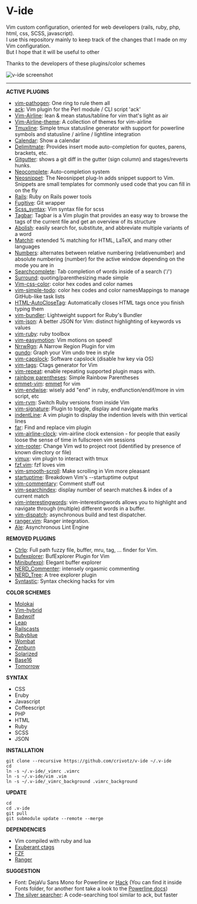 # V-ide
Vim custom configuration, oriented for web developers (rails, ruby, php, html, css, SCSS, javascript).  
I use this repository mainly to keep track of the changes that I made on my Vim configuration.  
But I hope that it will be useful to other  
  
Thanks to the developers of these plugins/color schemes  
  
![v-ide screenshot](https://raw.githubusercontent.com/crivotz/v-ide/master/v-ide_screenshot.png)  
  
- - -  
  
**ACTIVE PLUGINS**  
* [vim-pathogen](https://github.com/tpope/vim-pathogen): One ring to rule them all  
* [ack](https://github.com/mileszs/ack.vim.git): Vim plugin for the Perl module / CLI script 'ack'  
* [Vim-Airline](https://github.com/bling/vim-airline): lean & mean status/tabline for vim that's light as air  
* [Vim-Airline-theme](https://github.com/vim-airline/vim-airline-themes): A collection of themes for vim-airline  
* [Tmuxline](https://github.com/edkolev/tmuxline.vim): Simple tmux statusline generator with support for powerline symbols and statusline / airline / lightline integration  
* [Calendar](http://www.vim.org/scripts/script.php?script_id=52): Show a calendar  
* [Delimitmate](https://github.com/Raimondi/delimitMate): Provides insert mode auto-completion for quotes, parens, brackets, etc.  
* [Gitgutter](https://github.com/airblade/vim-gitgutter): shows a git diff in the gutter (sign column) and stages/reverts hunks.  
* [Neocomplete](https://github.com/Shougo/neocomplete.vim): Auto-completion system  
* [Neosnippet](https://github.com/Shougo/neosnippet.vim): The Neosnippet plug-In adds snippet support to Vim. Snippets are small templates for commonly used code that you can fill in on the fly  
* [Rails](https://github.com/tpope/vim-rails): Ruby on Rails power tools  
* [Fugitive](https://github.com/tpope/vim-fugitive): Git wrapper  
* [Scss_syntax](https://github.com/cakebaker/scss-syntax.vim): Vim syntax file for scss  
* [Tagbar](http://majutsushi.github.io/tagbar/): Tagbar is a Vim plugin that provides an easy way to browse the tags of the current file and get an overview of its structure  
* [Abolish](https://github.com/tpope/vim-abolish): easily search for, substitute, and abbreviate multiple variants of a word  
* [Matchit](https://github.com/tmhedberg/matchit): extended % matching for HTML, LaTeX, and many other languages  
* [Numbers](https://github.com/myusuf3/numbers.vim): alternates between relative numbering (relativenumber) and absolute numbering (number) for the active window depending on the mode you are in  
* [Searchcomplete](http://www.vim.org/scripts/script.php?script_id=474): Tab completion of words inside of a search ('/')  
* [Surround](https://github.com/tpope/vim-surround): quoting/parenthesizing made simple  
* [Vim-css-color](https://github.com/ap/vim-css-color.git): color hex codes and color names  
* [vim-simple-todo](https://github.com/vitalk/vim-simple-todo): color hex codes and color namesMappings to manage GitHub-like task lists  
* [HTML-AutoCloseTag](https://github.com/vim-scripts/HTML-AutoCloseTag): Automatically closes HTML tags once you finish typing them  
* [vim-bundler](https://github.com/tpope/vim-bundler): Lightweight support for Ruby's Bundler  
* [vim-json](https://github.com/elzr/vim-json.git): A better JSON for Vim: distinct highlighting of keywords vs values  
* [vim-ruby](https://github.com/vim-ruby/vim-ruby.git): ruby toolbox  
* [vim-easymotion](https://github.com/Lokaltog/vim-easymotion): Vim motions on speed!  
* [NrrwRgn](https://github.com/chrisbra/NrrwRgn.git): A Narrow Region Plugin for vim  
* [gundo](https://github.com/sjl/gundo.vim/): Graph your Vim undo tree in style  
* [vim-capslock](https://github.com/tpope/vim-capslock.git): Software capslock (disable hw key via OS)  
* [vim-tags](https://github.com/szw/vim-tags.git): Ctags generator for Vim  
* [vim-repeat](https://github.com/tpope/vim-repeat.git): enable repeating supported plugin maps with.  
* [rainbow parentheses](https://github.com/junegunn/rainbow_parentheses.vim): Simple Rainbow Parentheses
* [emmet-vim](https://github.com/mattn/emmet-vim.git): [emmet](http://emmet.io) for vim  
* [vim-endwise](https://github.com/tpope/vim-endwise.git): wisely add "end" in ruby, endfunction/endif/more in vim script, etc  
* [vim-rvm](https://github.com/tpope/vim-rvm): Switch Ruby versions from inside Vim  
* [vim-signature](https://github.com/kshenoy/vim-signature.git): Plugin to toggle, display and navigate marks  
* [indentLine](https://github.com/yggdroot/indentline): A vim plugin to display the indention levels with thin vertical lines  
* [far](https://github.com/brooth/far.vim): Find and replace vim plugin  
* [vim-airline-clock](https://github.com/enricobacis/vim-airline-clock): vim-airline clock extension - for people that easily loose the sense of time in fullscreen vim sessions  
* [vim-rooter](https://github.com/airblade/vim-rooter): Change Vim wd to project root (identified by presence of known directory or file)  
* [vimux](https://github.com/benmills/vimux): vim plugin to interact with tmux   
* [fzf.vim](https://github.com/junegunn/fzf.vim): fzf loves vim  
* [vim-smooth-scroll](https://github.com/terryma/vim-smooth-scroll): Make scrolling in Vim more pleasant  
* [startuptime](https://github.com/tweekmonster/startuptime.vim): Breakdown Vim's --startuptime output  
* [vim-commentary](https://github.com/tpope/vim-commentary): Comment stuff out  
* [vim-searchindex](https://github.com/google/vim-searchindex): display number of search matches & index of a current match  
* [vim-interestingwords](https://github.com/lfv89/vim-interestingwords): vim-interestingwords allows you to highlight and navigate through (multiple) different words in a buffer.  
* [vim-dispatch](https://github.com/tpope/vim-dispatch.git): asynchronous build and test dispatcher.  
* [ranger.vim](https://github.com/francoiscabrol/ranger.vim): Ranger integration.  
* [Ale](https://github.com/w0rp/ale): Asynchronous Lint Engine  
  
**REMOVED PLUGINS**  
* [Ctrlp](https://github.com/ctrlpvim/ctrlp.vim): Full path fuzzy file, buffer, mru, tag, ... finder for Vim.  
* [bufexplorer](https://github.com/jlanzarotta/bufexplorer): BufExplorer Plugin for Vim  
* [Minibufexpl](https://github.com/techlivezheng/vim-plugin-minibufexpl): Elegant buffer explorer  
* [NERD_Commenter](https://github.com/scrooloose/nerdcommenter): intensely orgasmic commenting  
* [NERD_Tree](https://github.com/scrooloose/nerdtree): A tree explorer plugin  
* [Syntastic](https://github.com/scrooloose/syntastic): Syntax checking hacks for vim  
  
**COLOR SCHEMES**  
* [Molokai](https://github.com/tomasr/molokai)  
* [Vim-hybrid](https://github.com/w0ng/vim-hybrid)  
* [Badwolf](https://github.com/sjl/badwolf)  
* [Leap](https://github.com/yoos/leap.vim)  
* [Railscasts](https://github.com/jpo/vim-railscasts-theme)  
* [Rubyblue](https://github.com/jlong/rubyblue)  
* [Wombat](https://github.com/vim-scripts/Wombat)  
* [Zenburn](https://github.com/jnurmine/Zenburn)  
* [Solarized](https://github.com/altercation/vim-colors-solarized)  
* [Base16](https://github.com/chriskempson/base16-vim)  
* [Tomorrow](https://github.com/chriskempson/tomorrow-theme)  

**SYNTAX**  
* CSS  
* Eruby  
* Javascript  
* Coffeescript  
* PHP  
* HTML  
* Ruby  
* SCSS  
* JSON  
  
**INSTALLATION**
```console
git clone --recursive https://github.com/crivotz/v-ide ~/.v-ide
cd
ln -s ~/.v-ide/_vimrc .vimrc
ln -s ~/.v-ide/vim .vim
ln -s ~/.v-ide/_vimrc_background .vimrc_background
```  
**UPDATE**
```console
cd
cd .v-ide
git pull
git submodule update --remote --merge
```  
  
**DEPENDENCIES**  
* Vim compiled with ruby and lua  
* [Exuberant ctags](http://ctags.sourceforge.net)  
* [FZF](https://github.com/junegunn/fzf)  
* [Ranger](http://ranger.nongnu.org)  
  
**SUGGESTION**  
* Font: DejaVu Sans Mono for Powerline or [Hack](http://sourcefoundry.org/hack) (You can find it inside Fonts folder, for another font take a look to the [Powerline docs](https://powerline.readthedocs.org/en/master/installation.html#patched-fonts))  
* [The silver searcher](https://github.com/ggreer/the_silver_searcher.git): A code-searching tool similar to ack, but faster  

